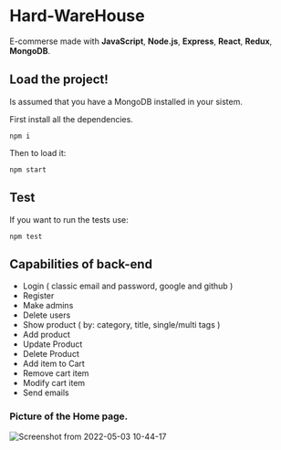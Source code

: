 # Hard-WareHouse

E-commerse made with **JavaScript**, **Node.js**, **Express**, **React**, **Redux**, **MongoDB**.


## Load the project!

Is assumed that you have a MongoDB installed in your sistem.

First install all the dependencies.
```npm
npm i
```

Then to load it:

```npm
npm start
```

## Test

If you want to run the tests use:

```npm
npm test
```

## Capabilities of back-end

- Login ( classic email and password, google and github )
- Register
- Make admins
- Delete users
- Show product ( by: category, title, single/multi tags )
- Add product
- Update Product
- Delete Product
- Add item to Cart
- Remove cart item
- Modify cart item
- Send emails


### Picture of the Home page.

![Screenshot from 2022-05-03 10-44-17](https://user-images.githubusercontent.com/104360084/166473370-4aabb9c8-42e5-4a4f-b551-ceabae46c254.png)
